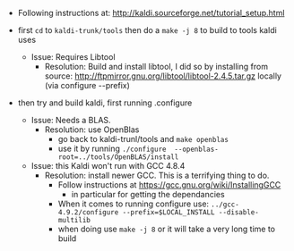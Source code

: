 
 - Following instructions at: http://kaldi.sourceforge.net/tutorial_setup.html

 - first `cd` to `kaldi-trunk/tools` then do a `make -j 8` to build to tools kaldi uses
	- Issue: Requires Libtool
		- Resolution: Build and install libtool, I did so by installing from source: http://ftpmirror.gnu.org/libtool/libtool-2.4.5.tar.gz locally (via configure --prefix)
 - then try and build kaldi, first running .configure
	- Issue: Needs a BLAS.
		- Resolution: use OpenBlas
			- go back to kaldi-trunl/tools and `make openblas` 
			- use it by running `./configure  --openblas-root=../tools/OpenBLAS/install`
	- Issue: this Kaldi won&apos;t run with GCC 4.8.4
		- Resolution: install newer GCC. This is a terrifying thing to do.
			- Follow instructions at https://gcc.gnu.org/wiki/InstallingGCC
				- in particular for getting the dependancies
			- When it comes to running configure use: `../gcc-4.9.2/configure --prefix=$LOCAL_INSTALL --disable-multilib`
			- when doing use `make -j 8` or it will take a very long time to build

	
